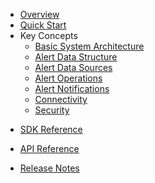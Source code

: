 * [Overview](/content/product_overview)
* [Quick Start](/content/quick_start)
* Key Concepts
	* [Basic System Architecture](/content/concepts/basic_architecture)
	* [Alert Data Structure](/content/concepts/alert_data_structure)
	* [Alert Data Sources](/content/concepts/alert_data_sources)
	* [Alert Operations](/content/concepts/alert_operations)
	* [Alert Notifications](/content/concepts/alert_notifications)
	* [Connectivity](/content/concepts/connectivity)
	* [Security](/content/concepts/security)
<!-- sdk_open -->
* [SDK Reference](/content/sdk_reference)
<!-- sdk_close -->
<!-- api_open -->
* [API Reference](/content/api_reference)
<!-- api_close -->
* [Release Notes](/content/release_notes)

